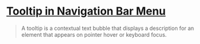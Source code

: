 # [Tooltip in Navigation Bar Menu](https://developer.mozilla.org/en-US/docs/Web/Accessibility/ARIA/Reference/Roles/tooltip_role)

>A tooltip is a contextual text bubble that displays a description for an element that appears on pointer hover or keyboard focus.


